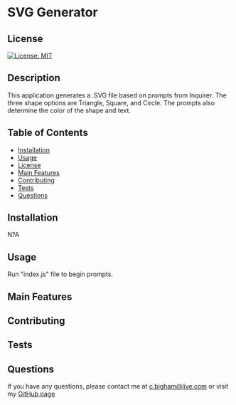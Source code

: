 
  # SVG Generator

  ## License
  [![License: MIT](https://img.shields.io/badge/License-MIT-yellow.svg)](https://opensource.org/licenses/MIT)

  ## Description
  This application generates a .SVG file based on  prompts from Inquirer. The three shape options are Triangle, Square, and Circle. The prompts also determine the color of the shape and text. 

  ## Table of Contents
  * [Installation](#installation)
  * [Usage](#usage)
  * [License](#license)
  * [Main Features](#main-features)
  * [Contributing](#contributing)
  * [Tests](#tests)
  * [Questions](#questions)

  ## Installation
  N?A

  ## Usage
  Run "index.js" file to begin prompts. 
  
  ## Main Features
  

  ## Contributing
  

  ## Tests
  

  ## Questions
  If you have any questions, please contact me at c.bigham@live.com or visit my [GitHub page](https://github.com/cbigham25)
  
